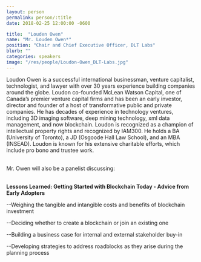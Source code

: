 ```yaml
---
layout: person
permalink: person/:title
date: 2018-02-25 12:00:00 -0600

title:  "Louden Owen"
name: "Mr. Louden Owen*"
position: "Chair and Chief Executive Officer, DLT Labs"
blurb: ""
categories: speakers
image: "/res/people/Loudon-Owen_DLT-Labs.jpg"
---
```

Loudon Owen is a successful international businessman, venture capitalist, technologist, and lawyer with over 30 years experience building companies around the globe. Loudon co-founded McLean Watson Capital, one of Canada’s premier venture capital firms and has been an early investor, director and founder of a host of transformative public and private companies. He has decades of experience in technology ventures, including 3D imaging software, deep mining technology, xml data management, and now blockchain. Loudon is recognized as a champion of intellectual property rights and recognized by IAM300. He holds a BA (University of Toronto), a JD (Osgoode Hall Law School), and an MBA (INSEAD). Loudon is known for his extensive charitable efforts, which include pro bono and trustee work.

<br>
Mr. Owen will also be a panelist discussing:
<br>
<br>
<p><b>Lessons Learned: Getting Started with Blockchain Today - Advice from Early Adopters</b></p>

<p>--Weighing the tangible and intangible costs and benefits of blockchain investment</p>
<p>--Deciding whether to create a blockchain or join an existing one</p>
<p>--Building a business case for internal and external stakeholder buy-in</p>
<p>--Developing strategies to address roadblocks as they arise during the planning process</p>

